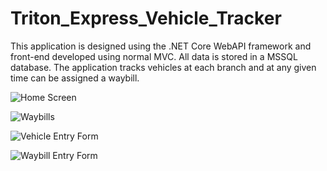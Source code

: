 # Triton_Express_Vehicle_Tracker
This application is designed using the .NET Core WebAPI framework and front-end developed using normal MVC. All data is stored in a MSSQL database. The application tracks vehicles at each branch and at any given time can be assigned a waybill.

![Home Screen](https://user-images.githubusercontent.com/68240955/98406513-c77cb280-2076-11eb-8aab-920f476cac9d.png)

![Waybills](https://user-images.githubusercontent.com/68240955/98406584-eb3ff880-2076-11eb-9080-631b78913eb0.png)

![Vehicle Entry Form](https://user-images.githubusercontent.com/68240955/98405823-9fd91a80-2075-11eb-92f8-0c086cf57cbb.png)

![Waybill Entry Form](https://user-images.githubusercontent.com/68240955/98405868-a9628280-2075-11eb-960b-6db6c1eed217.png)

